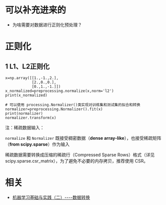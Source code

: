 
# 可以补充进来的

- 为啥需要对数据进行正则化预处理？


# 正则化

## 1  L1、L2正则化


```
x=np.array([[1.,-1.,2.],
            [2.,0.,0.],
            [0.,1.,-1.]])
x_normalized=preprocessing.normalize(x,norm='l2')
print(x_normalized)

# 可以使用 processing.Normalizer()类实现对训练集和测试集的拟合和转换
normalizer=preprocessing.Normalizer().fit(x)
print(normalizer)
normalizer.transform(x)
```


注：稀疏数据输入：

`normalize` 和 `Normalizer` 既接受稠密数据（**dense array-like**），也接受稀疏矩阵（**from scipy.sparse**）作为输入

稀疏数据需要转换成压缩的稀疏行（Compressed Sparse Rows）格式（详见 scipy.sparse.csr_matrix），为了避免不必要的内存拷贝，推荐使用 CSR。



# 相关

- [机器学习基础与实践（二）----数据转换](https://www.cnblogs.com/charlotte77/p/5622325.html)
